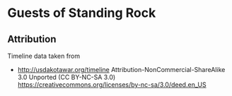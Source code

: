 # Guests of Standing Rock

## Attribution

Timeline data taken from

+ http://usdakotawar.org/timeline
  Attribution-NonCommercial-ShareAlike 3.0 Unported (CC BY-NC-SA 3.0)
  https://creativecommons.org/licenses/by-nc-sa/3.0/deed.en_US

